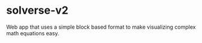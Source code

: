 # solverse-v2
Web app that uses a simple block based format to make visualizing complex math equations easy.
